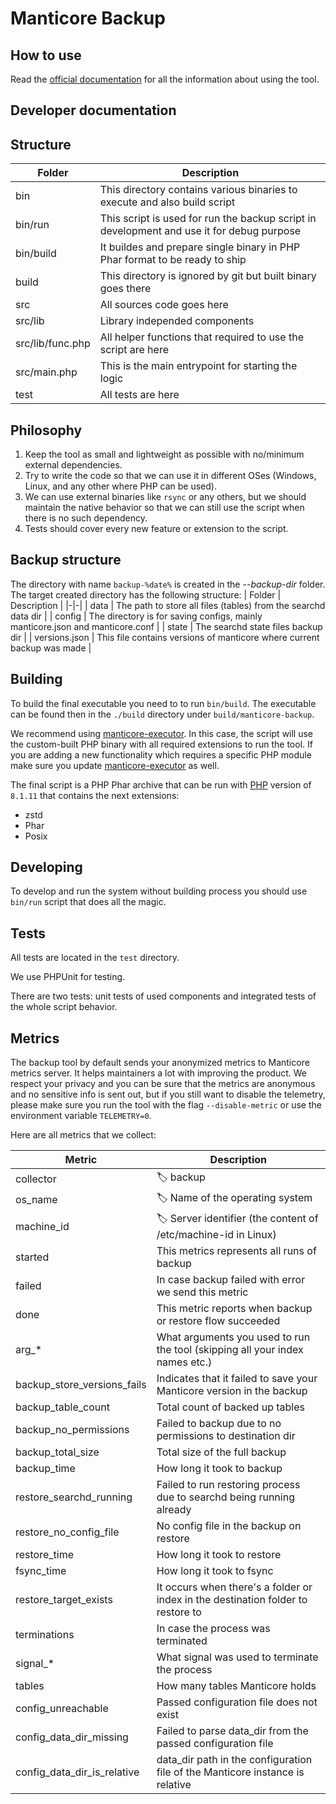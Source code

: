 # Manticore Backup

## How to use

Read the [official documentation](https://manual.manticoresearch.com/dev/Securing_and_compacting_an_index/Backup_and_restore) for all the information about using the tool.

## Developer documentation

## Structure

| Folder | Description |
|-|-|
| bin | This directory contains various binaries to execute and also build script |
| bin/run | This script is used for run the backup script in development and use it for debug purpose |
| bin/build | It buildes and prepare single binary in PHP Phar format to be ready to ship |
| build | This directory is ignored by git but built binary goes there |
| src | All sources code goes here |
| src/lib | Library independed components |
| src/lib/func.php | All helper functions that required to use the script are here |
| src/main.php | This is the main entrypoint for starting the logic |
| test | All tests are here |

## Philosophy

1. Keep the tool as small and lightweight as possible with no/minimum external dependencies.
2. Try to write the code so that we can use it in different OSes (Windows, Linux, and any other where PHP can be used).
3. We can use external binaries like `rsync` or any others, but we should maintain the native behavior so that we can still use the script when there is no such dependency.
4. Tests should cover every new feature or extension to the script.

## Backup structure

The directory with name `backup-%date%` is created in the  *--backup-dir* folder. The target created directory has the following structure:
| Folder | Description |
|-|-|
| data | The path to store all files (tables) from the searchd data dir |
| config | The directory is for saving configs, mainly manticore.json and manticore.conf |
| state | The searchd state files backup dir |
| versions.json | This file contains versions of manticore where current backup was made |

## Building

To build the final executable you need to to run `bin/build`. The executable can be found then in the `./build` directory under `build/manticore-backup`.

We recommend using [manticore-executor](https://github.com/manticoresoftware/executor). In this case, the script will use the custom-built PHP binary with all required extensions to run the tool. If you are adding a new functionality which requires a specific PHP module make sure you update [manticore-executor](https://github.com/manticoresoftware/executor) as well.

The final script is a PHP Phar archive that can be run with [PHP](https://php.net) version of `8.1.11` that contains the next extensions:

- zstd
- Phar
- Posix

## Developing

To develop and run the system without building process you should use `bin/run` script that does all the magic.

## Tests

All tests are located in the `test` directory.

We use PHPUnit for testing.

There are two tests: unit tests of used components and integrated tests of the whole script behavior.

## Metrics

The backup tool by default sends your anonymized metrics to Manticore metrics server. It helps maintainers a lot with improving the product. We respect your privacy and you can be sure that the metrics are anonymous and no sensitive info is sent out, but if you still want to disable the telemetry, please make sure you run the tool with the flag `--disable-metric` or use the environment variable `TELEMETRY=0`.

Here are all metrics that we collect:

| Metric | Description |
|-|-|
| collector | 🏷 backup |
| os_name | 🏷️ Name of the operating system |
| machine_id | 🏷 Server identifier (the content of /etc/machine-id in Linux)
| started | This metrics represents all runs of backup |
| failed | In case backup failed with error we send this metric |
| done | This metric reports when backup or restore flow succeeded |
| arg_* | What arguments you used to run the tool (skipping all your index names etc.) |
| backup_store_versions_fails | Indicates that it failed to save your Manticore version in the backup |
| backup_table_count | Total count of backed up tables |
| backup_no_permissions | Failed to backup due to no permissions to destination dir |
| backup_total_size | Total size of the full backup |
| backup_time | How long it took to backup |
| restore_searchd_running | Failed to run restoring process due to searchd being running already |
| restore_no_config_file | No config file in the backup on restore |
| restore_time | How long it took to restore |
| fsync_time | How long it took to fsync |
| restore_target_exists | It occurs when there's a folder or index in the destination folder to restore to |
| terminations | In case the process was terminated |
| signal_* | What signal was used to terminate the process |
| tables | How many tables Manticore holds |
| config_unreachable | Passed configuration file does not exist |
| config_data_dir_missing | Failed to parse data_dir from the passed configuration file |
| config_data_dir_is_relative | data_dir path in the configuration file of the Manticore instance is relative |
